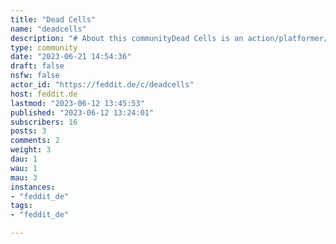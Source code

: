 ```yaml
---
title: "Dead Cells" 
name: "deadcells"
description: "# About this communityDead Cells is an action/platformer/roguelite game developed by Motion Twin, a French independent developer based in Bordeaux. It's available on all current gaming platforms. This community is here for anyone wanting to discuss the game. Everyone is welcome to participate! Please read the rules before you post but don't be shy, come say hi!***# Rules::: spoiler 1. Be niceBe civil with fellow members and welcoming to new users. Don't flame, insult, harass people, etc... Avoid git gud or skill issue comments, and try to be patient with newcomers.:::***:::spoiler 2. Stay on topicOnly post Dead Cells-related content. Gifs, screenshots, discussion, suggestions, questions, memes are all welcome as long as it remains on topic and somewhat interesting to other members (see next rule).:::***:::spoiler 3. No low-effort or duplicate postsDuplicative posts about in-game occurrences (Symmetrical Lance's can break shields affix bug) or other low-effort posts will be removed.:::***:::spoiler 4. No spam, self-promotion or clickbaitPlease no ads for your youtube/twitch channel or streams here. Posting a funny clip or an incredible run is perfectly fine, but it should be interesting enough to Lemmy users to justify it. Just because a 2h video has a hilarious bug in it doesn't mean you should post the whole video. Caps lock clickbait titles are especially criminal. Examples of things that are not allowed: Watch me stream dead cells, Doing hard mode runs! Speed run attempts today! DEAD CELLS TWITCH GIVEAWAY!!!, etc..:::***:::spoiler 5. Posting guidelinesSee previous rules for the general idea. Be helpful to new players, try to give them good advice. Don't post methods to cheat in Daily runs. Please don't encourage newbies to cheat when they're looking for advice. No porn, gore, etc.:::"
type: community
date: "2023-06-21 14:54:36"
draft: false
nsfw: false
actor_id: "https://feddit.de/c/deadcells"
host: feddit.de
lastmod: "2023-06-12 13:45:53"
published: "2023-06-12 13:24:01"
subscribers: 16
posts: 3
comments: 2
weight: 3
dau: 1
wau: 1
mau: 3
instances:
- "feddit_de"
tags: 
- "feddit_de"

---
```

